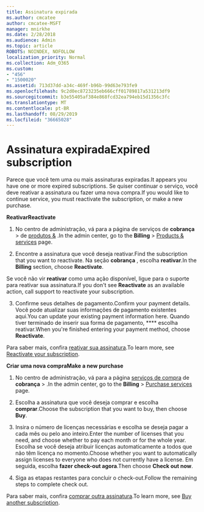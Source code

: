 ```yaml
---
title: Assinatura expirada
ms.author: cmcatee
author: cmcatee-MSFT
manager: mnirkhe
ms.date: 2/28/2018
ms.audience: Admin
ms.topic: article
ROBOTS: NOINDEX, NOFOLLOW
localization_priority: Normal
ms.collection: Adm_O365
ms.custom:
- "456"
- "1500020"
ms.assetid: 713d37dd-a34c-469f-b96b-99d63e793fe9
ms.openlocfilehash: 9c2d0ec8723235eb666cff01789817a531213df9
ms.sourcegitcommit: b3e55405af384e868fcd32ea794eb15d1356c3fc
ms.translationtype: MT
ms.contentlocale: pt-BR
ms.lasthandoff: 08/29/2019
ms.locfileid: "36665028"
---
```

# <a name="expired-subscription"></a><span data-ttu-id="e8ccf-102">Assinatura expirada</span><span class="sxs-lookup"><span data-stu-id="e8ccf-102">Expired subscription</span></span>

<span data-ttu-id="e8ccf-103">Parece que você tem uma ou mais assinaturas expiradas.</span><span class="sxs-lookup"><span data-stu-id="e8ccf-103">It appears you have one or more expired subscriptions.</span></span> <span data-ttu-id="e8ccf-104">Se quiser continuar o serviço, você deve reativar a assinatura ou fazer uma nova compra.</span><span class="sxs-lookup"><span data-stu-id="e8ccf-104">If you would like to continue service, you must reactivate the subscription, or make a new purchase.</span></span>
  
<span data-ttu-id="e8ccf-105">**Reativar**</span><span class="sxs-lookup"><span data-stu-id="e8ccf-105">**Reactivate**</span></span>
  
1. <span data-ttu-id="e8ccf-106">No centro de administração, vá para a página de serviços de **cobrança** \> de [produtos &](https://go.microsoft.com/fwlink/p/?linkid=842054) .</span><span class="sxs-lookup"><span data-stu-id="e8ccf-106">In the admin center, go to the **Billing** \> [Products & services](https://go.microsoft.com/fwlink/p/?linkid=842054) page.</span></span>

2. <span data-ttu-id="e8ccf-107">Encontre a assinatura que você deseja reativar.</span><span class="sxs-lookup"><span data-stu-id="e8ccf-107">Find the subscription that you want to reactivate.</span></span> <span data-ttu-id="e8ccf-108">Na seção **cobrança** , escolha **reativar**.</span><span class="sxs-lookup"><span data-stu-id="e8ccf-108">In the **Billing** section, choose **Reactivate**.</span></span>

<span data-ttu-id="e8ccf-109">Se você não vir **reativar** como uma ação disponível, ligue para o suporte para reativar sua assinatura.</span><span class="sxs-lookup"><span data-stu-id="e8ccf-109">If you don't see **Reactivate** as an available action, call support to reactivate your subscription.</span></span>

3. <span data-ttu-id="e8ccf-110">Confirme seus detalhes de pagamento.</span><span class="sxs-lookup"><span data-stu-id="e8ccf-110">Confirm your payment details.</span></span> <span data-ttu-id="e8ccf-111">Você pode atualizar suas informações de pagamento existentes aqui.</span><span class="sxs-lookup"><span data-stu-id="e8ccf-111">You can update your existing payment information here.</span></span> <span data-ttu-id="e8ccf-112">Quando tiver terminado de inserir sua forma de pagamento, \*\*\*\* escolha reativar.</span><span class="sxs-lookup"><span data-stu-id="e8ccf-112">When you're finished entering your payment method, choose **Reactivate**.</span></span>

<span data-ttu-id="e8ccf-113">Para saber mais, confira [reativar sua assinatura](https://docs.microsoft.com/office365/admin/subscriptions-and-billing/reactivate-your-subscription).</span><span class="sxs-lookup"><span data-stu-id="e8ccf-113">To learn more, see [Reactivate your subscription](https://docs.microsoft.com/office365/admin/subscriptions-and-billing/reactivate-your-subscription).</span></span>

<span data-ttu-id="e8ccf-114">**Criar uma nova compra**</span><span class="sxs-lookup"><span data-stu-id="e8ccf-114">**Make a new purchase**</span></span>
  
1. <span data-ttu-id="e8ccf-115">No centro de administração, vá para a página [serviços de compra](https://go.microsoft.com/fwlink/p/?linkid=868433) de **cobrança** \> .</span><span class="sxs-lookup"><span data-stu-id="e8ccf-115">In the admin center, go to the **Billing** \> [Purchase services](https://go.microsoft.com/fwlink/p/?linkid=868433) page.</span></span>

2. <span data-ttu-id="e8ccf-116">Escolha a assinatura que você deseja comprar e escolha **comprar**.</span><span class="sxs-lookup"><span data-stu-id="e8ccf-116">Choose the subscription that you want to buy, then choose **Buy**.</span></span>

3. <span data-ttu-id="e8ccf-117">Insira o número de licenças necessárias e escolha se deseja pagar a cada mês ou pelo ano inteiro.</span><span class="sxs-lookup"><span data-stu-id="e8ccf-117">Enter the number of licenses that you need, and choose whether to pay each month or for the whole year.</span></span> <span data-ttu-id="e8ccf-118">Escolha se você deseja atribuir licenças automaticamente a todos que não têm licença no momento.</span><span class="sxs-lookup"><span data-stu-id="e8ccf-118">Choose whether you want to automatically assign licenses to everyone who does not currently have a license.</span></span> <span data-ttu-id="e8ccf-119">Em seguida, escolha **fazer check-out agora**.</span><span class="sxs-lookup"><span data-stu-id="e8ccf-119">Then choose **Check out now**.</span></span>

4. <span data-ttu-id="e8ccf-120">Siga as etapas restantes para concluir o check-out.</span><span class="sxs-lookup"><span data-stu-id="e8ccf-120">Follow the remaining steps to complete check out.</span></span>

<span data-ttu-id="e8ccf-121">Para saber mais, confira [comprar outra assinatura](https://docs.microsoft.com/office365/admin/subscriptions-and-billing/buy-another-subscription).</span><span class="sxs-lookup"><span data-stu-id="e8ccf-121">To learn more, see [Buy another subscription](https://docs.microsoft.com/office365/admin/subscriptions-and-billing/buy-another-subscription).</span></span>